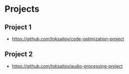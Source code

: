 # Projects

## Project 1

* <https://github.com/toksaitov/code-optimization-project>

## Project 2

* <https://github.com/toksaitov/audio-processing-project>
